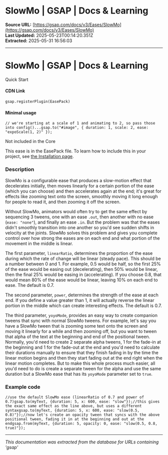 # SlowMo | GSAP | Docs & Learning

**Source URL:** [https://gsap.com/docs/v3/Eases/SlowMo](https://gsap.com/docs/v3/Eases/SlowMo)  
**Last Updated:** 2025-05-23T00:14:20.351Z  
**Extracted:** 2025-05-31 16:56:03

---

# SlowMo | GSAP | Docs & Learning

Quick Start

#### CDN Link

```
gsap.registerPlugin(EasePack) 
```

#### Minimal usage

```
// we're starting at a scale of 1 and animating to 2, so pass those into config()...gsap.to("#image", { duration: 1, scale: 2, ease: "expoScale(1, 2)" });
```

Not included in the Core

This ease is in the EasePack file. To learn how to include this in your project, see [the Installation page](https://gsap.com/docs/v3/Installation).

### Description[​](#description "Direct link to Description")

SlowMo is a configurable ease that produces a slow-motion effect that decelerates initially, then moves linearly for a certain portion of the ease (which you can choose) and then accelerates again at the end; it's great for effects like zooming text onto the screen, smoothly moving it long enough for people to read it, and then zooming it off the screen.

Without SlowMo, animators would often try to get the same effect by sequencing 3 tweens, one with an ease `.out`, then another with no ease (`ease: "none"`), and finally an ease `.in`. But the problem was that the eases didn't smoothly transition into one another so you'd see sudden shifts in velocity at the joints. SlowMo solves this problem and gives you complete control over how strong the eases are on each end and what portion of the movement in the middle is linear.

The first parameter, `linearRatio`, determines the proportion of the ease during which the rate of change will be linear (steady pace). This should be a number between 0 and 1. For example, 0.5 would be half, so the first 25% of the ease would be easing out (decelerating), then 50% would be linear, then the final 25% would be easing in (accelerating). If you choose 0.8, that would mean 80% of the ease would be linear, leaving 10% on each end to ease. The default is 0.7.

The second parameter, `power`, determines the strength of the ease at each end. If you define a value greater than 1, it will actually reverse the linear portion in the middle which can create interesting effects. The default is 0.7.

The third parameter, `yoyoMode`, provides an easy way to create companion tweens that sync with normal SlowMo tweens. For example, let's say you have a SlowMo tween that is zooming some text onto the screen and moving it linearly for a while and then zooming off, but you want to tween that alpha of the text at the beginning and end of the positional tween. Normally, you'd need to create 2 separate alpha tweens, 1 for the fade-in at the beginning and 1 for the fade-out at the end and you'd need to calculate their durations manually to ensure that they finish fading in by the time the linear motion begins and then they start fading out at the end right when the linear motion completes. But to make this whole process much easier, all you'd need to do is create a separate tween for the alpha and use the same duration but a SlowMo ease that has its `yoyoMode` parameter set to `true`.

### Example code[​](#example-code "Direct link to Example code")

```
//use the default SlowMo ease (linearRatio of 0.7 and power of 0.7)gsap.to(myText, {duration: 5, x: 600, ease: "slow"});//this gives the exact same effect as the line above, but uses a different syntaxgsap.to(myText, {duration: 5, x: 600, ease: "slow(0.5, 0.8)"});//now let's create an opacity tween that syncs with the above positional tween, fading it in at the beginning and out at the endgsap.from(myText, {duration: 5, opacity: 0, ease: "slow(0.5, 0.8, true)"});
```

---

*This documentation was extracted from the database for URLs containing 'gsap'*
